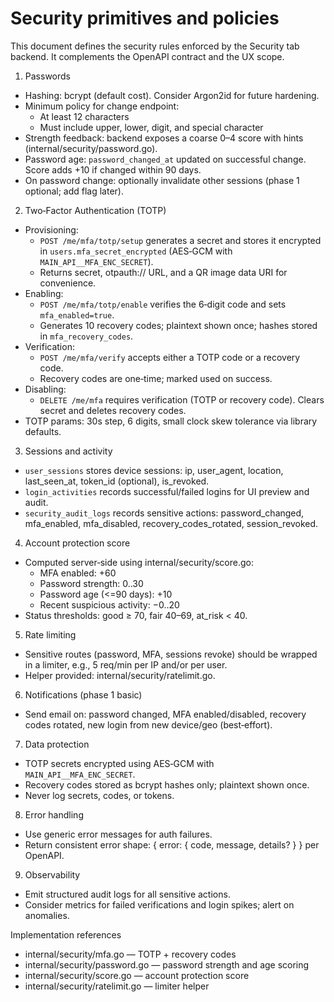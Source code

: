 # Security primitives and policies

This document defines the security rules enforced by the Security tab backend. It complements the OpenAPI contract and the UX scope.

1) Passwords
- Hashing: bcrypt (default cost). Consider Argon2id for future hardening.
- Minimum policy for change endpoint:
  - At least 12 characters
  - Must include upper, lower, digit, and special character
- Strength feedback: backend exposes a coarse 0–4 score with hints (internal/security/password.go).
- Password age: `password_changed_at` updated on successful change. Score adds +10 if changed within 90 days.
- On password change: optionally invalidate other sessions (phase 1 optional; add flag later).

2) Two‑Factor Authentication (TOTP)
- Provisioning:
  - `POST /me/mfa/totp/setup` generates a secret and stores it encrypted in `users.mfa_secret_encrypted` (AES‑GCM with `MAIN_API__MFA_ENC_SECRET`).
  - Returns secret, otpauth:// URL, and a QR image data URI for convenience.
- Enabling:
  - `POST /me/mfa/totp/enable` verifies the 6‑digit code and sets `mfa_enabled=true`.
  - Generates 10 recovery codes; plaintext shown once; hashes stored in `mfa_recovery_codes`.
- Verification:
  - `POST /me/mfa/verify` accepts either a TOTP code or a recovery code.
  - Recovery codes are one‑time; marked used on success.
- Disabling:
  - `DELETE /me/mfa` requires verification (TOTP or recovery code). Clears secret and deletes recovery codes.
- TOTP params: 30s step, 6 digits, small clock skew tolerance via library defaults.

3) Sessions and activity
- `user_sessions` stores device sessions: ip, user_agent, location, last_seen_at, token_id (optional), is_revoked.
- `login_activities` records successful/failed logins for UI preview and audit.
- `security_audit_logs` records sensitive actions: password_changed, mfa_enabled, mfa_disabled, recovery_codes_rotated, session_revoked.

4) Account protection score
- Computed server‑side using internal/security/score.go:
  - MFA enabled: +60
  - Password strength: 0..30
  - Password age (<=90 days): +10
  - Recent suspicious activity: −0..20
- Status thresholds: good ≥ 70, fair 40–69, at_risk < 40.

5) Rate limiting
- Sensitive routes (password, MFA, sessions revoke) should be wrapped in a limiter, e.g., 5 req/min per IP and/or per user.
- Helper provided: internal/security/ratelimit.go.

6) Notifications (phase 1 basic)
- Send email on: password changed, MFA enabled/disabled, recovery codes rotated, new login from new device/geo (best‑effort).

7) Data protection
- TOTP secrets encrypted using AES‑GCM with `MAIN_API__MFA_ENC_SECRET`.
- Recovery codes stored as bcrypt hashes only; plaintext shown once.
- Never log secrets, codes, or tokens.

8) Error handling
- Use generic error messages for auth failures.
- Return consistent error shape: { error: { code, message, details? } } per OpenAPI.

9) Observability
- Emit structured audit logs for all sensitive actions.
- Consider metrics for failed verifications and login spikes; alert on anomalies.

Implementation references
- internal/security/mfa.go — TOTP + recovery codes
- internal/security/password.go — password strength and age scoring
- internal/security/score.go — account protection score
- internal/security/ratelimit.go — limiter helper
